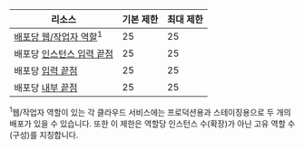 리소스|기본 제한|최대 제한
---|---|---
[배포당 웹/작업자 역할](../articles/cloud-services/cloud-services-choose-me.md)<sup>1</sup>|25|25
배포당 [인스턴스 입력 끝점](http://msdn.microsoft.com/library/gg557552.aspx#InstanceInputEndpoint)|25|25
배포당 [입력 끝점](http://msdn.microsoft.com/library/gg557552.aspx#InputEndpoint)|25|25
배포당 [내부 끝점](http://msdn.microsoft.com/library/gg557552.aspx#InternalEndpoint)|25|25

<sup>1</sup>웹/작업자 역할이 있는 각 클라우드 서비스에는 프로덕션용과 스테이징용으로 두 개의 배포가 있을 수 있습니다. 또한 이 제한은 역할당 인스턴스 수(확장)가 아닌 고유 역할 수(구성)를 지칭합니다.

<!---HONumber=AcomDC_0420_2016-->